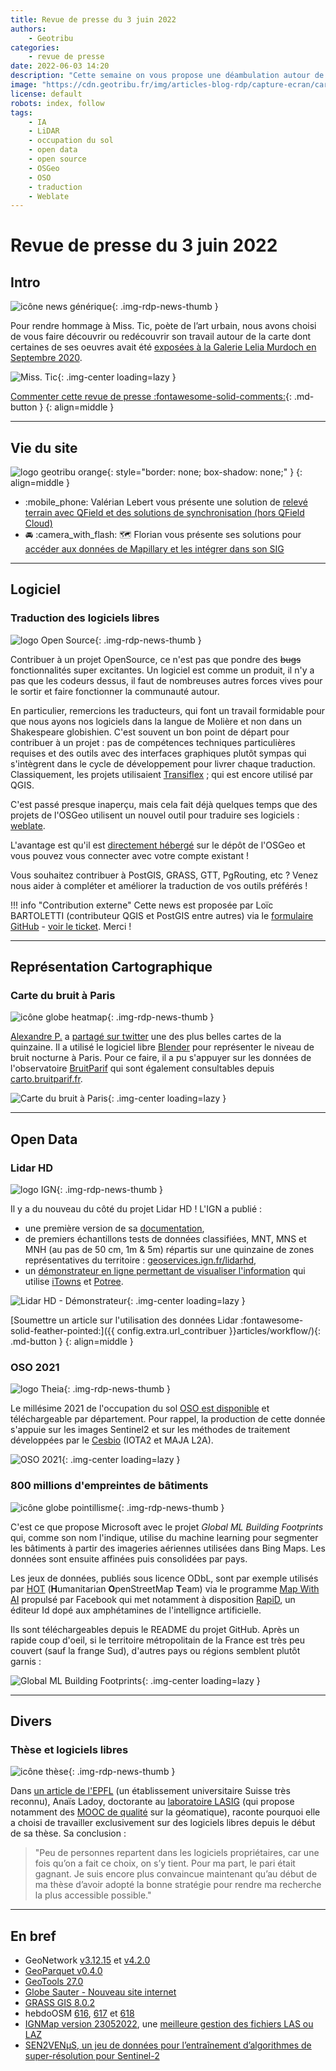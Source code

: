 ```yaml
---
title: Revue de presse du 3 juin 2022
authors:
    - Geotribu
categories:
    - revue de presse
date: 2022-06-03 14:20
description: "Cette semaine on vous propose une déambulation autour de divers sujets : traduction de logiciels libres, une carte de bruit, le programme Lidar HD, la donnée OSO, la détection de bâtiments et les logiciels libres en thèse"
image: "https://cdn.geotribu.fr/img/articles-blog-rdp/capture-ecran/carte_bruit_Paris.jpg"
license: default
robots: index, follow
tags:
    - IA
    - LiDAR
    - occupation du sol
    - open data
    - open source
    - OSGeo
    - OSO
    - traduction
    - Weblate
---
```


# Revue de presse du 3 juin 2022

## Intro

![icône news générique](https://cdn.geotribu.fr/img/internal/icons-rdp-news/news.png "icône news générique"){: .img-rdp-news-thumb }

Pour rendre hommage à Miss. Tic, poète de l’art urbain, nous avons choisi de vous faire découvrir ou redécouvrir son travail autour de la carte dont certaines de ses oeuvres avait été [exposées à la Galerie Lelia Murdoch en Septembre 2020](https://www.instagram.com/p/CE8yKrclI1L/).

![Miss. Tic](https://cdn.geotribu.fr/img/articles-blog-rdp/capture-ecran/misstic.jpg "Miss. Tic"){: .img-center loading=lazy }

[Commenter cette revue de presse :fontawesome-solid-comments:](#__comments){: .md-button }
{: align=middle }

----

## Vie du site

![logo geotribu orange](https://cdn.geotribu.fr/img/internal/charte/geotribu_logo_rectangle_384x80.png "logo geotribu orange"){: style="border: none; box-shadow: none;" }
{: align=middle }

- :mobile_phone: Valérian Lebert vous présente une solution de [relevé terrain avec QField et des solutions de synchronisation (hors QField Cloud)](/articles/2022/2022-05-24_releve_terrain_qfield/)
- :oncoming_automobile: :camera_with_flash: :world_map: Florian vous présente ses solutions pour [accéder aux données de Mapillary et les intégrer dans son SIG](/articles/2022/2022-05-31_donnees_mapillary/)

----

## Logiciel

### Traduction des logiciels libres

![logo Open Source](https://cdn.geotribu.fr/img/logos-icones/opensource.png "Logo Open Source"){: .img-rdp-news-thumb }

Contribuer à un projet OpenSource, ce n'est pas que pondre des ~~bugs~~ fonctionnalités super excitantes. Un logiciel est comme un produit, il n'y a pas que les codeurs dessus, il faut de nombreuses autres forces vives pour le sortir et faire fonctionner la communauté autour.

En particulier, remercions les traducteurs, qui font un travail formidable pour que nous ayons nos logiciels dans la langue de Molière et non dans un Shakespeare globishien. C'est souvent un bon point de départ pour contribuer à un projet : pas de compétences techniques particulières requises et des outils avec des interfaces graphiques plutôt sympas qui s'intègrent dans le cycle de développement pour livrer chaque traduction. Classiquement, les projets utilisaient [Transiflex](https://www.transifex.com/) ; qui est encore utilisé par QGIS.

C'est passé presque inaperçu, mais cela fait déjà quelques temps que des projets de l'OSGeo utilisent un nouvel outil pour traduire ses logiciels : [weblate](https://weblate.org/fr/).

L'avantage est qu'il est [directement hébergé](https://weblate.osgeo.org/) sur le dépôt de l'OSGeo et vous pouvez vous connecter avec votre compte existant !

Vous souhaitez contribuer à PostGIS, GRASS, GTT, PgRouting, etc ? Venez nous aider à compléter et améliorer la traduction de vos outils préférés !

!!! info "Contribution externe"
    Cette news est proposée par Loïc BARTOLETTI (contributeur QGIS et PostGIS entre autres) via le [formulaire GitHub](https://github.com/geotribu/website/issues/new?assignees=Guts&labels=contribution+externe%2Crdp%2Ctriage&template=RDP_NEWS.yml) - [voir le ticket](https://github.com/geotribu/website/issues/614). Merci !

----

## Représentation Cartographique

### Carte du bruit à Paris

![icône globe heatmap](https://cdn.geotribu.fr/img/internal/icons-rdp-news/heatmap.png "icône globe heatmap"){: .img-rdp-news-thumb }

[Alexandre P.](https://twitter.com/Alex_p178) a [partagé sur twitter](https://twitter.com/alex_p178/status/1531664310661001217) une des plus belles cartes de la quinzaine. Il a utilisé le logiciel libre [Blender](https://www.blender.org) pour représenter le niveau de bruit nocturne à Paris. Pour ce faire, il a pu s'appuyer sur les données de l'observatoire [BruitParif](https://bruitparif.fr/) qui sont également consultables depuis [carto.bruitparif.fr](https://carto.bruitparif.fr).

![Carte du bruit à Paris](https://cdn.geotribu.fr/img/articles-blog-rdp/capture-ecran/carte_bruit_Paris.jpg "Carte du bruit à Paris"){: .img-center loading=lazy }

----

## Open Data

### Lidar HD

![logo IGN](https://cdn.geotribu.fr/img/logos-icones/entreprises_association/ign.png "Logo IGN"){: .img-rdp-news-thumb }

Il y a du nouveau du côté du projet Lidar HD !
L'IGN a publié :

- une première version de sa [documentation](https://geoservices.ign.fr/sites/default/files/2022-05/DT_LiDAR_HD_1-0.pdf),
- de premiers échantillons tests de données classifiées, MNT, MNS et MNH (au pas de 50 cm, 1m & 5m) répartis sur une quinzaine de zones représentatives du territoire : [geoservices.ign.fr/lidarhd](https://geoservices.ign.fr/lidarhd),
- un [démonstrateur en ligne permettant de visualiser l'information](https://demo-lidar.ign.fr/?dataset=lidarhd) qui utilise [iTowns](https://github.com/iTowns/itowns) et [Potree](https://github.com/potree/potree/).

![Lidar HD - Démonstrateur](https://cdn.geotribu.fr/img/articles-blog-rdp/capture-ecran/LIDARHD_demonstrateur.jpg "Lidar HD - Démonstrateur"){: .img-center loading=lazy }

[Soumettre un article sur l'utilisation des données Lidar :fontawesome-solid-feather-pointed:]({{ config.extra.url_contribuer }}articles/workflow/){: .md-button }
{: align=middle }

### OSO 2021

![logo Theia](https://cdn.geotribu.fr/img/logos-icones/entreprises_association/theia.jpg "Logo Theia"){: .img-rdp-news-thumb }

Le millésime 2021 de l'occupation du sol [OSO est disponible](https://theia.cnes.fr/atdistrib/rocket/#/search?startDate=2021-01-01&completionDate=2021-12-31&page=1&collection=OSO&typeOSO=VECTOR&year=2021) et téléchargeable par département. Pour rappel, la production de cette donnée s'appuie sur les images Sentinel2 et sur les méthodes de traitement développées par le [Cesbio](https://www.cesbio.cnrs.fr) (IOTA2 et MAJA L2A).

![OSO 2021](https://cdn.geotribu.fr/img/articles-blog-rdp/capture-ecran/OSO2021.png "OSO 2021"){: .img-center loading=lazy }

### 800 millions d'empreintes de bâtiments

![icône globe pointillisme](https://cdn.geotribu.fr/img/internal/icons-rdp-news/pointillisme.png "icône globe pointillisme"){: .img-rdp-news-thumb }

C'est ce que propose Microsoft avec le projet *Global ML Building Footprints* qui, comme son nom l'indique, utilise du machine learning pour segmenter les bâtiments à partir des imageries aériennes utilisées dans Bing Maps. Les données sont ensuite affinées puis consolidées par pays.

Les jeux de données, publiés sous licence ODbL, sont par exemple utilisés par [HOT](https://www.hotosm.org/) (**H**umanitarian **O**penStreetMap **T**eam) via le programme [Map With AI](https://mapwith.ai/) propulsé par Facebook qui met notamment à disposition [RapiD](https://github.com/facebookincubator/RapiD), un éditeur Id dopé aux amphétamines de l'intellignce artificielle.

Ils sont téléchargeables depuis le README du projet GitHub. Après un rapide coup d'oeil, si le territoire métropolitain de la France est très peu couvert (sauf la frange Sud), d'autres pays ou régions semblent plutôt garnis :

![Global ML Building Footprints](https://cdn.geotribu.fr/img/articles-blog-rdp/capture-ecran/qgis/global_ml_buildings_footprints_reunion.png "Global ML Building Footprints"){: .img-center loading=lazy }

----

## Divers

### Thèse et logiciels libres

![icône thèse](https://cdn.geotribu.fr/img/logos-icones/divers/these.png "icône thèse"){: .img-rdp-news-thumb }

Dans [un article de l'EPFL](https://actu.epfl.ch/news/il-est-peut-etre-temps-de-reflechir-aux-alternat-2/) (un établissement universitaire Suisse très reconnu), Anaïs Ladoy, doctorante au [laboratoire LASIG](https://www.epfl.ch/labs/lasig/) (qui propose notamment des [MOOC de qualité](/rdp/2014/rdp_2014-02-07/#elements-de-geomatique) sur la géomatique), raconte pourquoi elle a choisi de travailler exclusivement sur des logiciels libres depuis le début de sa thèse. Sa conclusion :

> "Peu de personnes repartent dans les logiciels propriétaires, car une fois qu’on a fait ce choix, on s’y tient. Pour ma part, le pari était gagnant. Je suis encore plus convaincue maintenant qu’au début de ma thèse d’avoir adopté la bonne stratégie pour rendre ma recherche la plus accessible possible."

----

## En bref

- GeoNetwork [v3.12.15](https://github.com/geonetwork/core-geonetwork/releases/tag/3.12.5) et [v4.2.0](https://github.com/geonetwork/core-geonetwork/releases/tag/4.2.0)
- [GeoParquet v0.4.0](https://github.com/opengeospatial/geoparquet/releases/tag/v0.4.0)
- [GeoTools 27.0](http://geotoolsnews.blogspot.com/2022/05/geotools-270-released.html)
- [Globe Sauter - Nouveau site internet](https://twitter.com/globesauter/status/1525135497902817286)
- [GRASS GIS 8.0.2](https://grass.osgeo.org/news/2022_05_12_grass_gis_8_0_2_released/)
- hebdoOSM [616](https://weeklyosm.eu/fr/archives/15576), [617](https://weeklyosm.eu/fr/archives/15591) et [618](https://weeklyosm.eu/fr/archives/15605)
- [IGNMap version 23052022](http://ignmap.ign.fr/spip.php?article96), une [meilleure gestion des fichiers LAS ou LAZ](http://ignmap.ign.fr/spip.php?article95)
- [SEN2VENµS, un jeu de données pour l’entraînement d’algorithmes de super-résolution pour Sentinel-2](https://labo.obs-mip.fr/multitemp/sen2venµs-un-jeu-de-donnee-pour-lentrainement-dalgorithmes-de-super-resolution-pour-sentinel-2/)
